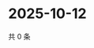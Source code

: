 # 2025-10-12

共 0 条

<!-- BEGIN ZHIHUVIDEO -->
<!-- 最后更新时间 Sun Oct 12 2025 08:54:03 GMT+0800 (China Standard Time) -->

<!-- END ZHIHUVIDEO -->
